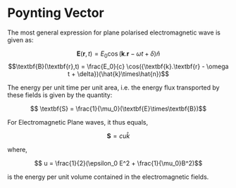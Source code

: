 # Poynting Vector

The most general expression for plane polarised electromagnetic wave is given as:

$$\textbf{E}(\textbf{r},t) = E_0 \cos({\textbf{k}.\textbf{r} - \omega t + \delta})\hat{n}$$
$$\textbf{B}(\textbf{r},t) = \frac{E_0}{c} \cos({\textbf{k}.\textbf{r} - \omega t + \delta})(\hat{k}\times\hat{n})$$

The energy per unit time per unit area, i.e. the energy flux transported by these fields is given by the quantity:

$$ \textbf{S} = \frac{1}{\mu_0}(\textbf{E}\times\textbf{B})$$

For Electromagnetic Plane waves, it thus equals,

$$ \textbf{S} = c u \hat{k}$$

where,

$$ u = \frac{1}{2}(\epsilon_0 E^2 + \frac{1}{\mu_0}B^2)$$

is the energy per unit volume contained in the electromagnetic fields.
